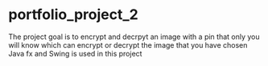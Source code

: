 # portfolio_project_2
The project goal is to encrypt and decrpyt an image with a pin that only you will know which can encrypt or decrypt the image that you have chosen 
Java fx and Swing is used in this project
